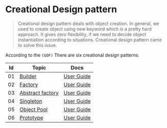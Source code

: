 # Creational Design pattern

> Creational design pattern deals with object creation. In general, we used to create object using new keyword which is a pretty hard approach. It gives zero flexibility, if we need to decide object instantiation according to situations. Creational design pattern came to solve this issue.
  
  According to the ```(GOF)``` There are six creational design patterns.


|Id | Topic                                                                                  | Docs                                                         
|---|----------------------------------------------------------------------------------------|--------------------------------------------------|
| 01| [Builder](https://github.com/utilityCode-Foundation/go-playground/tree/master/design-pattern/creational/builder-pattern)       | [User Guide]()            |
| 02| [Factory](https://github.com/utilityCode-Foundation/go-playground/tree/master/design-pattern/creational/factory-pattern)       | [User Guide]()            |
| 03| [Abstract factory](https://github.com/utilityCode-Foundation/go-playground/tree/master/design-pattern/creational/abstract-factory-pattern)     | [User Guide]()            |
| 04| [Singleton](https://github.com/utilityCode-Foundation/go-playground/tree/master/design-pattern/creational/singleton-pattern)     | [User Guide]()            |
| 05| [Object Pool](https://github.com/utilityCode-Foundation/go-playground/tree/master/design-pattern/creational/object-Pool-pattern)     | [User Guide]()            |
| 06| [Prototype](https://github.com/utilityCode-Foundation/go-playground/tree/master/design-pattern/creational/prototype-pattern)     | [User Guide]()            |
